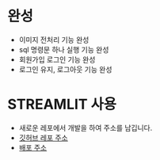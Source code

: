 # 완성
- 이미지 전처리 기능 완성
- sql 명령문 하나 실행 기능 완성
- 회원가입 로그인 기능 완성
- 로그인 유지, 로그아웃 기능 완성

# STREAMLIT 사용
- 새로운 레포에서 개발을 하여 주소를 남깁니다.
- [깃허브 레포 주소](https://github.com/sungjun-an/STREAM)
- [배포 주소](https://sungjun-an-stream-streamlitapp-92sxqn.streamlit.app)
